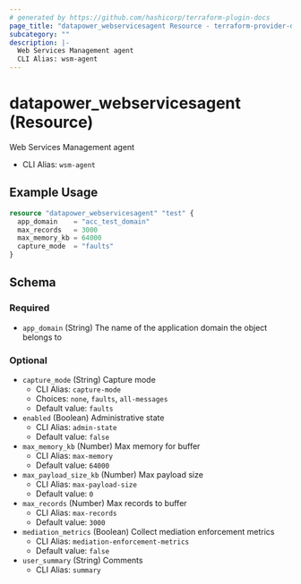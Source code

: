 ```yaml
---
# generated by https://github.com/hashicorp/terraform-plugin-docs
page_title: "datapower_webservicesagent Resource - terraform-provider-datapower"
subcategory: ""
description: |-
  Web Services Management agent
  CLI Alias: wsm-agent
---
```


# datapower_webservicesagent (Resource)

Web Services Management agent
  - CLI Alias: `wsm-agent`

## Example Usage

```terraform
resource "datapower_webservicesagent" "test" {
  app_domain    = "acc_test_domain"
  max_records   = 3000
  max_memory_kb = 64000
  capture_mode  = "faults"
}
```

<!-- schema generated by tfplugindocs -->
## Schema

### Required

- `app_domain` (String) The name of the application domain the object belongs to

### Optional

- `capture_mode` (String) Capture mode
  - CLI Alias: `capture-mode`
  - Choices: `none`, `faults`, `all-messages`
  - Default value: `faults`
- `enabled` (Boolean) Administrative state
  - CLI Alias: `admin-state`
  - Default value: `false`
- `max_memory_kb` (Number) Max memory for buffer
  - CLI Alias: `max-memory`
  - Default value: `64000`
- `max_payload_size_kb` (Number) Max payload size
  - CLI Alias: `max-payload-size`
  - Default value: `0`
- `max_records` (Number) Max records to buffer
  - CLI Alias: `max-records`
  - Default value: `3000`
- `mediation_metrics` (Boolean) Collect mediation enforcement metrics
  - CLI Alias: `mediation-enforcement-metrics`
  - Default value: `false`
- `user_summary` (String) Comments
  - CLI Alias: `summary`

